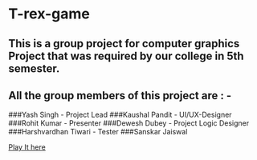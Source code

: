 # T-rex-game
## This is a group project for computer graphics Project that was required by our college in 5th semester.
## All the group members of this project are : -
###Yash Singh - Project Lead
###Kaushal Pandit - UI/UX-Designer
###Rohit Kumar - Presenter
###Dewesh Dubey - Project Logic Designer
###Harshvardhan Tiwari - Tester
###Sanskar Jaiswal

[Play It here](https://kaushal90060.github.io/T-rex-game/)
